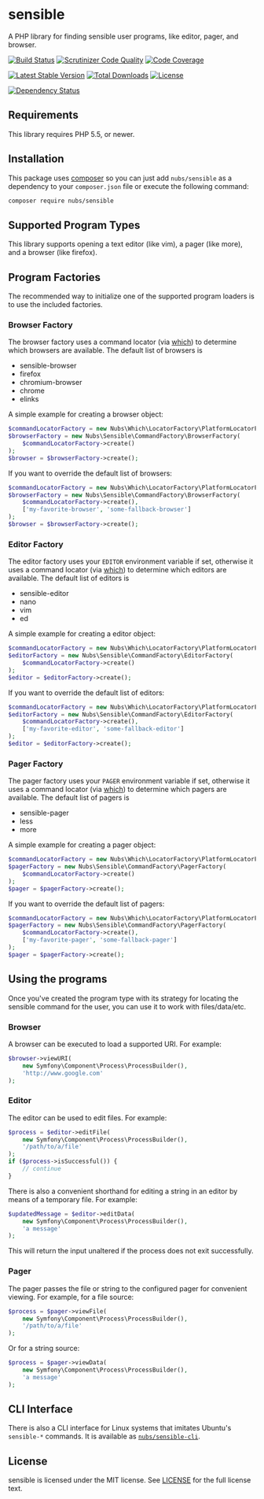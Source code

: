 # sensible
A PHP library for finding sensible user programs, like editor, pager, and browser.

[![Build Status](http://img.shields.io/travis/nubs/sensible.svg?style=flat)](https://travis-ci.org/nubs/sensible)
[![Scrutinizer Code Quality](http://img.shields.io/scrutinizer/g/nubs/sensible.svg?style=flat)](https://scrutinizer-ci.com/g/nubs/sensible/)
[![Code Coverage](http://img.shields.io/coveralls/nubs/sensible.svg?style=flat)](https://coveralls.io/r/nubs/sensible)

[![Latest Stable Version](http://img.shields.io/packagist/v/nubs/sensible.svg?style=flat)](https://packagist.org/packages/nubs/sensible)
[![Total Downloads](http://img.shields.io/packagist/dt/nubs/sensible.svg?style=flat)](https://packagist.org/packages/nubs/sensible)
[![License](http://img.shields.io/packagist/l/nubs/sensible.svg?style=flat)](https://packagist.org/packages/nubs/sensible)

[![Dependency Status](https://www.versioneye.com/user/projects/53866d7014c15895cb000053/badge.svg?style=flat)](https://www.versioneye.com/user/projects/53866d7014c15895cb000053)

## Requirements
This library requires PHP 5.5, or newer.

## Installation
This package uses [composer](https://getcomposer.org) so you can just add
`nubs/sensible` as a dependency to your `composer.json` file or execute the
following command:

```bash
composer require nubs/sensible
```

## Supported Program Types
This library supports opening a text editor (like vim), a pager (like more),
and a browser (like firefox).

## Program Factories
The recommended way to initialize one of the supported program loaders is to
use the included factories.

### Browser Factory
The browser factory uses a command locator (via [which]) to determine which
browsers are available.  The default list of browsers is
* sensible-browser
* firefox
* chromium-browser
* chrome
* elinks

A simple example for creating a browser object:
```php
$commandLocatorFactory = new Nubs\Which\LocatorFactory\PlatformLocatorFactory();
$browserFactory = new Nubs\Sensible\CommandFactory\BrowserFactory(
    $commandLocatorFactory->create()
);
$browser = $browserFactory->create();
```

If you want to override the default list of browsers:
```php
$commandLocatorFactory = new Nubs\Which\LocatorFactory\PlatformLocatorFactory();
$browserFactory = new Nubs\Sensible\CommandFactory\BrowserFactory(
    $commandLocatorFactory->create(),
    ['my-favorite-browser', 'some-fallback-browser']
);
$browser = $browserFactory->create();
```

### Editor Factory
The editor factory uses your `EDITOR` environment variable if set, otherwise it
uses a command locator (via [which]) to determine which editors are available.
The default list of editors is
* sensible-editor
* nano
* vim
* ed

A simple example for creating a editor object:
```php
$commandLocatorFactory = new Nubs\Which\LocatorFactory\PlatformLocatorFactory();
$editorFactory = new Nubs\Sensible\CommandFactory\EditorFactory(
    $commandLocatorFactory->create()
);
$editor = $editorFactory->create();
```

If you want to override the default list of editors:
```php
$commandLocatorFactory = new Nubs\Which\LocatorFactory\PlatformLocatorFactory();
$editorFactory = new Nubs\Sensible\CommandFactory\EditorFactory(
    $commandLocatorFactory->create(),
    ['my-favorite-editor', 'some-fallback-editor']
);
$editor = $editorFactory->create();
```

### Pager Factory
The pager factory uses your `PAGER` environment variable if set, otherwise it
uses a command locator (via [which]) to determine which pagers are available.
The default list of pagers is
* sensible-pager
* less
* more

A simple example for creating a pager object:
```php
$commandLocatorFactory = new Nubs\Which\LocatorFactory\PlatformLocatorFactory();
$pagerFactory = new Nubs\Sensible\CommandFactory\PagerFactory(
    $commandLocatorFactory->create()
);
$pager = $pagerFactory->create();
```

If you want to override the default list of pagers:
```php
$commandLocatorFactory = new Nubs\Which\LocatorFactory\PlatformLocatorFactory();
$pagerFactory = new Nubs\Sensible\CommandFactory\PagerFactory(
    $commandLocatorFactory->create(),
    ['my-favorite-pager', 'some-fallback-pager']
);
$pager = $pagerFactory->create();
```

## Using the programs
Once you've created the program type with its strategy for locating the
sensible command for the user, you can use it to work with files/data/etc.

### Browser
A browser can be executed to load a supported URI.  For example:
```php
$browser->viewURI(
    new Symfony\Component\Process\ProcessBuilder(), 
    'http://www.google.com'
);
```

### Editor
The editor can be used to edit files.  For example:
```php
$process = $editor->editFile(
    new Symfony\Component\Process\ProcessBuilder(), 
    '/path/to/a/file'
);
if ($process->isSuccessful()) {
    // continue
}
```

There is also a convenient shorthand for editing a string in an editor by means
of a temporary file.  For example:
```php
$updatedMessage = $editor->editData(
    new Symfony\Component\Process\ProcessBuilder(), 
    'a message'
);
```

This will return the input unaltered if the process does not exit successfully.

### Pager
The pager passes the file or string to the configured pager for convenient
viewing.  For example, for a file source:
```php
$process = $pager->viewFile(
    new Symfony\Component\Process\ProcessBuilder(), 
    '/path/to/a/file'
);
```

Or for a string source:
```php
$process = $pager->viewData(
    new Symfony\Component\Process\ProcessBuilder(), 
    'a message'
);
```

## CLI Interface
There is also a CLI interface for Linux systems that imitates Ubuntu's
`sensible-*` commands. It is available as [`nubs/sensible-cli`][sensible-cli].

## License
sensible is licensed under the MIT license.  See [LICENSE](LICENSE) for the
full license text.

[which]: https://github.com/nubs/which
[sensible-cli]: https://github.com/nubs/sensible-cli
